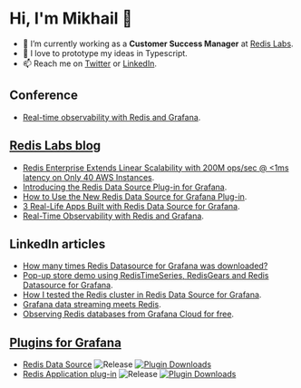 # Hi, I'm Mikhail 👋

<!--
**mikhailredis/mikhailredis** is a ✨ _special_ ✨ repository because its `README.md` (this file) appears on your GitHub profile.

Here are some ideas to get you started:

- 🔭 I’m currently working on ...
- 🌱 I’m currently learning ...
- 👯 I’m looking to collaborate on ...
- 🤔 I’m looking for help with ...
- 💬 Ask me about ...
- 📫 How to reach me: ...
- 😄 Pronouns: ...
- ⚡ Fun fact: ...
-->

- 🔭 I’m currently working as a **Customer Success Manager** at [Redis Labs](https://redislabs.com).
- 🌱 I love to prototype my ideas in Typescript.
- 📫 Reach me on [Twitter](https://twitter.com/mikhailvolkov) or [LinkedIn](https://www.linkedin.com/in/mikhailvolkov/).

## Conference
- [Real-time observability with Redis and Grafana](https://grafana.com/go/observabilitycon/real-time-observability-with-redis-and-grafana/).

## [Redis Labs blog](https://redislabs.com/blog/author/mikhail/)

- [Redis Enterprise Extends Linear Scalability with 200M ops/sec @ <1ms latency on Only 40 AWS Instances](https://redislabs.com/blog/redis-enterprise-extends-linear-scalability-200m-ops-sec/).
- [Introducing the Redis Data Source Plug-in for Grafana](https://redislabs.com/blog/introducing-the-redis-data-source-plug-in-for-grafana/).
- [How to Use the New Redis Data Source for Grafana Plug-in](https://redislabs.com/blog/how-to-use-the-new-redis-data-source-for-grafana-plug-in/).
- [3 Real-Life Apps Built with Redis Data Source for Grafana](https://redislabs.com/blog/3-real-life-apps-built-with-redis-data-source-for-grafana/).
- [Real-Time Observability with Redis and Grafana](https://redislabs.com/blog/real-time-observability-with-redis-and-grafana/).

## LinkedIn articles
- [How many times Redis Datasource for Grafana was downloaded?](https://www.linkedin.com/pulse/how-many-times-redis-datasource-grafana-downloaded-mikhail-volkov/)
- [Pop-up store demo using RedisTimeSeries, RedisGears and Redis Datasource for Grafana](https://www.linkedin.com/pulse/pop-up-store-demo-using-redistimeseries-redisgears-redis-volkov/).
- [How I tested the Redis cluster in Redis Data Source for Grafana](https://www.linkedin.com/pulse/how-i-tested-redis-cluster-data-source-grafana-mikhail-volkov/).
- [Grafana data streaming meets Redis](https://www.linkedin.com/pulse/grafana-data-streaming-meets-redis-mikhail-volkov/).
- [Observing Redis databases from Grafana Cloud for free](https://www.linkedin.com/pulse/observing-redis-databases-from-grafana-cloud-free-mikhail-volkov).

## [Plugins for Grafana](https://grafana.com/orgs/redis)

- [Redis Data Source](https://github.com/RedisGrafana/grafana-redis-datasource) ![Release](https://img.shields.io/github/v/release/redisgrafana/grafana-redis-datasource.svg) [![Plugin Downloads](https://img.shields.io/badge/dynamic/json?color=green&label=downloads&query=%24.downloads&url=https%3A%2F%2Fgrafana.com%2Fapi%2Fplugins%2Fredis-datasource)](https://grafana.com/grafana/plugins/redis-datasource)
- [Redis Application plug-in](https://github.com/RedisGrafana/grafana-redis-app) ![Release](https://img.shields.io/github/v/release/redisgrafana/grafana-redis-app.svg) [![Plugin Downloads](https://img.shields.io/badge/dynamic/json?color=green&label=downloads&query=%24.downloads&url=https%3A%2F%2Fgrafana.com%2Fapi%2Fplugins%2Fredis-app)](https://grafana.com/grafana/plugins/redis-app)
